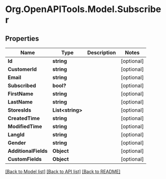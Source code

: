 # Org.OpenAPITools.Model.Subscriber

## Properties

Name | Type | Description | Notes
------------ | ------------- | ------------- | -------------
**Id** | **string** |  | [optional] 
**CustomerId** | **string** |  | [optional] 
**Email** | **string** |  | [optional] 
**Subscribed** | **bool?** |  | [optional] 
**FirstName** | **string** |  | [optional] 
**LastName** | **string** |  | [optional] 
**StoresIds** | **List&lt;string&gt;** |  | [optional] 
**CreatedTime** | **string** |  | [optional] 
**ModifiedTime** | **string** |  | [optional] 
**LangId** | **string** |  | [optional] 
**Gender** | **string** |  | [optional] 
**AdditionalFields** | **Object** |  | [optional] 
**CustomFields** | **Object** |  | [optional] 

[[Back to Model list]](../README.md#documentation-for-models) [[Back to API list]](../README.md#documentation-for-api-endpoints) [[Back to README]](../README.md)

